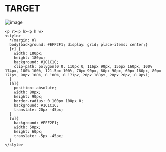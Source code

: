# TARGET

![image](https://github.com/gaschneider/cssbattle/assets/16023844/1de869a4-8692-4600-9a47-4dac6b621ee9)

```
<p r><p h><p h w>
<style>
  *{margin: 0}
  body{background: #EFF2F1; display: grid; place-items: center;}
  [r] {
    width: 180px;
    height: 180px;
    background: #1C1C1C;
    clip-path: polygon(0 0, 110px 0, 116px 90px, 156px 160px, 100% 174px, 100% 100%, 121.5px 100%, 70px 90px, 60px 90px, 60px 160px, 80px 171px, 80px 100%, 0 100%, 0 171px, 20px 160px, 20px 20px, 0 9px);
  }
  [h]{
    position: absolute;
    width: 80px;
    height: 90px;
    border-radius: 0 100px 100px 0;
    background: #1C1C1C;
    translate: 20px -45px;
  }
  [w]{
    background: #EFF2F1;
    width: 50px;
    height: 60px;
    translate: -5px -45px;
  }
</style>
```

